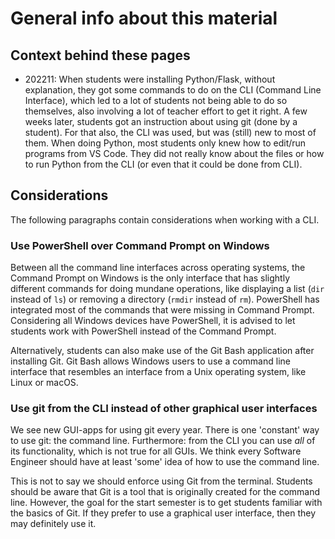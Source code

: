# General info about this material

## Context behind these pages

- 202211: When students were installing Python/Flask, without explanation, they got some commands to do on the CLI (Command Line Interface), which led to a lot of students not being able to do so themselves, also involving a lot of teacher effort to get it right. A few weeks later, students got an instruction about using git (done by a student). For that also, the CLI was used, but was (still) new to most of them. When doing Python, most students only knew how to edit/run programs from VS Code. They did not really know about the files or how to run Python from the CLI (or even that it could be done from CLI).

## Considerations

The following paragraphs contain considerations when working with a CLI.

### Use PowerShell over Command Prompt on Windows

Between all the command line interfaces across operating systems, the Command Prompt on Windows is the only interface that has slightly different commands for doing mundane operations, like displaying a list (`dir` instead of `ls`) or removing a directory (`rmdir` instead of `rm`).
PowerShell has integrated most of the commands that were missing in Command Prompt. Considering all Windows devices have PowerShell, it is advised to let students work with PowerShell instead of the Command Prompt.

Alternatively, students can also make use of the Git Bash application after installing Git. Git Bash allows Windows users to use a command line interface that resembles an interface from a Unix operating system, like Linux or macOS.

### Use git from the CLI instead of other graphical user interfaces

We see new GUI-apps for using git every year. There is one 'constant' way to use git: the command line. Furthermore: from the CLI you can use *all* of its functionality, which is not true for all GUIs. We think every Software Engineer should have at least 'some' idea of how to use the command line.  

This is not to say we should enforce using Git from the terminal. Students should be aware that Git is a tool that is originally created for the command line. However, the goal for the start semester is to get students familiar with the basics of Git. If they prefer to use a graphical user interface, then they may definitely use it.

